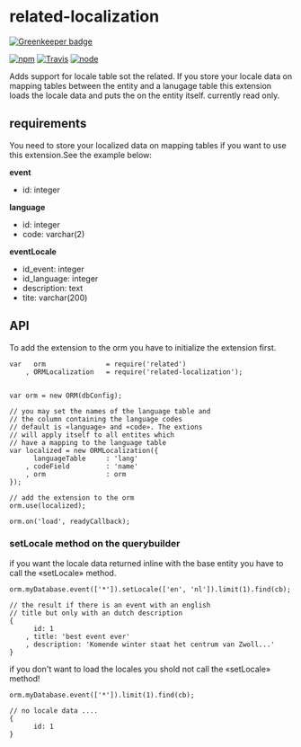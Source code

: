 # related-localization

[![Greenkeeper badge](https://badges.greenkeeper.io/eventEmitter/related-localization.svg)](https://greenkeeper.io/)

[![npm](https://img.shields.io/npm/dm/related-localization.svg?style=flat-square)](https://www.npmjs.com/package/related-localization)
[![Travis](https://img.shields.io/travis/eventEmitter/related-localization.svg?style=flat-square)](https://travis-ci.org/eventEmitter/related-localization)
[![node](https://img.shields.io/node/v/related-localization.svg?style=flat-square)](https://nodejs.org/)

Adds support for locale table sot the related. If you store your locale data on mapping tables between the entity and a 
lanugage table this extension loads the locale data and puts the on the entity itself. currently read only.



## requirements

You need to store your localized data on mapping tables if you want to use this extension.See the example below:

**event**

- id: integer


**language**

- id: integer
- code: varchar(2)


**eventLocale**

- id_event: integer
- id_language: integer
- description: text
- tite: varchar(200)


## API


To add the extension to the orm you have to initialize the extension first.
    
    var   orm               = require('related')
        , ORMLocalization   = require('related-localization');


    var orm = new ORM(dbConfig);

    // you may set the names of the language table and 
    // the column containing the language codes
    // default is «language» and «code». The extions 
    // will apply itself to all entites which 
    // have a mapping to the language table
    var localized = new ORMLocalization({
          languageTable     : 'lang'
        , codeField         : 'name'
        , orm               : orm
    });

    // add the extension to the orm
    orm.use(localized);

    orm.on('load', readyCallback);



### setLocale method on the querybuilder

if you want the locale data returned inline with the base entity you have to call the «setLocale» method.
    
    orm.myDatabase.event(['*']).setLocale(['en', 'nl']).limit(1).find(cb);

    // the result if there is an event with an english 
    // title but only with an dutch description
    {
          id: 1
        , title: 'best event ever'
        , description: 'Komende winter staat het centrum van Zwoll...'
    }


if you don't want to load the locales you shold not call the «setLocale» method!

    orm.myDatabase.event(['*']).limit(1).find(cb);

    // no locale data ....
    {
          id: 1
    }
